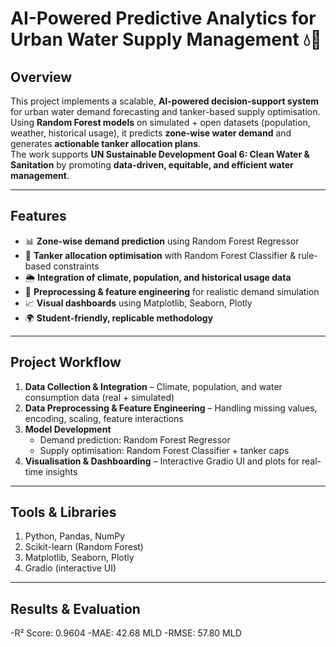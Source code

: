 # AI-Powered Predictive Analytics for Urban Water Supply Management 💧🤖

## Overview  
This project implements a scalable, **AI-powered decision-support system** for urban water demand forecasting and tanker-based supply optimisation. Using **Random Forest models** on simulated + open datasets (population, weather, historical usage), it predicts **zone-wise water demand** and generates **actionable tanker allocation plans**.  
The work supports **UN Sustainable Development Goal 6: Clean Water & Sanitation** by promoting **data-driven, equitable, and efficient water management**.  

---

## Features  
- 📊 **Zone-wise demand prediction** using Random Forest Regressor  
- 🚚 **Tanker allocation optimisation** with Random Forest Classifier & rule-based constraints  
- 🌦️ **Integration of climate, population, and historical usage data**  
- 🧹 **Preprocessing & feature engineering** for realistic demand simulation  
- 📈 **Visual dashboards** using Matplotlib, Seaborn, Plotly  
- 🌍 **Student-friendly, replicable methodology**  

---

## Project Workflow  
1. **Data Collection & Integration** – Climate, population, and water consumption data (real + simulated)  
2. **Data Preprocessing & Feature Engineering** – Handling missing values, encoding, scaling, feature interactions  
3. **Model Development**  
   - Demand prediction: Random Forest Regressor  
   - Supply optimisation: Random Forest Classifier + tanker caps  
4. **Visualisation & Dashboarding** – Interactive Gradio UI and plots for real-time insights  

---

## Tools & Libraries
1. Python, Pandas, NumPy
2. Scikit-learn (Random Forest)
3. Matplotlib, Seaborn, Plotly
4. Gradio (interactive UI)

---

## Results & Evaluation
-R² Score: 0.9604
-MAE: 42.68 MLD
-RMSE: 57.80 MLD

